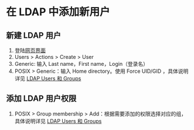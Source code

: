 # 在 LDAP 中添加新用户

## 新建 LDAP 用户

1. 登陆[网页界面](ldap.lug.ustc.edu.cn)
1. Users > Actions > Create > User
1. Generic: 输入 Last name，First name，Login（登录名）
1. POSIX > Generic：输入 Home directory。使用 Force UID/GID ，具体说明详见 [LDAP Users 和 Groups](../../infrastructure/ldap.md#ldap-users-and-groups)

## 添加 LDAP 用户权限

1. POSIX > Group membership > Add：根据需要添加的权限选择对应的组，具体说明详见 [LDAP Users 和 Groups](../../infrastructure/ldap.md#ldap-users-and-groups)
